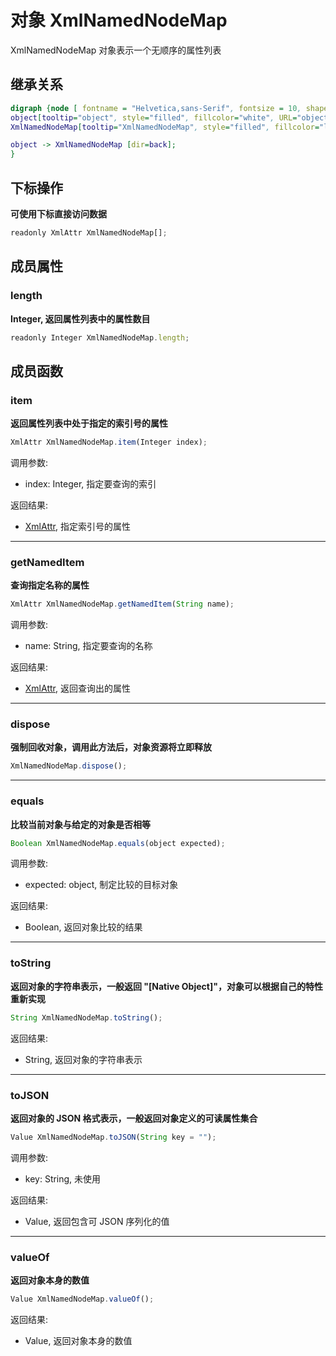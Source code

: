 # 对象 XmlNamedNodeMap
XmlNamedNodeMap 对象表示一个无顺序的属性列表

## 继承关系
```dot
digraph {node [ fontname = "Helvetica,sans-Serif", fontsize = 10, shape = "record" ];
object[tooltip="object", style="filled", fillcolor="white", URL="object.md", label="{object|dispose()\lequals()\ltoString()\ltoJSON()\lvalueOf()\l}"];
XmlNamedNodeMap[tooltip="XmlNamedNodeMap", style="filled", fillcolor="lightgray", label="{XmlNamedNodeMap|operator[]\l|length\l|item()\lgetNamedItem()\l}"];

object -> XmlNamedNodeMap [dir=back];
}
```

## 下标操作
        
**可使用下标直接访问数据**

```JavaScript
readonly XmlAttr XmlNamedNodeMap[];
```

## 成员属性
        
### length
**Integer, 返回属性列表中的属性数目**

```JavaScript
readonly Integer XmlNamedNodeMap.length;
```

## 成员函数
        
### item
**返回属性列表中处于指定的索引号的属性**

```JavaScript
XmlAttr XmlNamedNodeMap.item(Integer index);
```

调用参数:
* index: Integer, 指定要查询的索引

返回结果:
* [XmlAttr](XmlAttr.md), 指定索引号的属性

--------------------------
### getNamedItem
**查询指定名称的属性**

```JavaScript
XmlAttr XmlNamedNodeMap.getNamedItem(String name);
```

调用参数:
* name: String, 指定要查询的名称

返回结果:
* [XmlAttr](XmlAttr.md), 返回查询出的属性

--------------------------
### dispose
**强制回收对象，调用此方法后，对象资源将立即释放**

```JavaScript
XmlNamedNodeMap.dispose();
```

--------------------------
### equals
**比较当前对象与给定的对象是否相等**

```JavaScript
Boolean XmlNamedNodeMap.equals(object expected);
```

调用参数:
* expected: object, 制定比较的目标对象

返回结果:
* Boolean, 返回对象比较的结果

--------------------------
### toString
**返回对象的字符串表示，一般返回 "[Native Object]"，对象可以根据自己的特性重新实现**

```JavaScript
String XmlNamedNodeMap.toString();
```

返回结果:
* String, 返回对象的字符串表示

--------------------------
### toJSON
**返回对象的 JSON 格式表示，一般返回对象定义的可读属性集合**

```JavaScript
Value XmlNamedNodeMap.toJSON(String key = "");
```

调用参数:
* key: String, 未使用

返回结果:
* Value, 返回包含可 JSON 序列化的值

--------------------------
### valueOf
**返回对象本身的数值**

```JavaScript
Value XmlNamedNodeMap.valueOf();
```

返回结果:
* Value, 返回对象本身的数值

